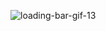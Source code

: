 ![loading-bar-gif-13](https://user-images.githubusercontent.com/110778334/198280258-0b469ecd-6393-4f9d-9bfb-22d4e46f2cd0.jpg)
